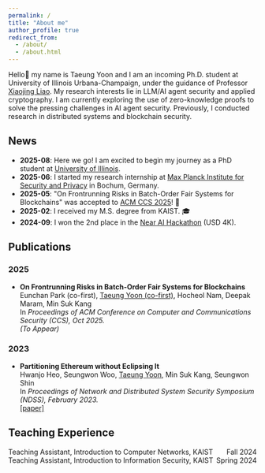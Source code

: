```yaml
---
permalink: /
title: "About me"
author_profile: true
redirect_from: 
  - /about/
  - /about.html
---
```


Hello👋 my name is Taeung Yoon and I am an incoming Ph.D. student at University of Illinois Urbana-Champaign, under the guidance of Professor [Xiaojing Liao](https://www.xiaojingliao.com/). My research interests lie in LLM/AI agent security and applied cryptography. I am currently exploring the use of zero-knowledge proofs to solve the pressing challenges in AI agent security. Previously, I conducted research in distributed systems and blockchain security. 

News
------
- **2025-08**: Here we go! I am excited to begin my journey as a PhD student at [University of Illinois](https://siebelschool.illinois.edu/).
- **2025-06**: I started my research internship at [Max Planck Institute for Security and Privacy](https://www.mpi-sp.org/) in Bochum, Germany.
- **2025-05**: "On Frontrunning Risks in Batch-Order Fair Systems for Blockchains" was accepted to [ACM CCS 2025](https://www.sigsac.org/ccs/CCS2025/)! 🎉
- **2025-02**: I received my M.S. degree from KAIST. 🎓
- **2024-09**: I won the 2nd place in the [Near AI Hackathon](https://x.com/nearhorizon/status/1833458059399561627) (USD 4K).

Publications
------
### 2025

<ul>
  <li>
    <strong>On Frontrunning Risks in Batch-Order Fair Systems for Blockchains</strong><br>
    Eunchan Park (co-first), <u>Taeung Yoon (co-first)</u>, Hocheol Nam, Deepak Maram, Min Suk Kang<br>
    In <em>Proceedings of ACM Conference on Computer and Communications Security (CCS), Oct 2025.</em><br>
    <em>(To Appear)</em>
  </li>
</ul>

### 2023

<ul>
  <li>
    <strong>Partitioning Ethereum without Eclipsing It</strong><br>
    Hwanjo Heo, Seungwon Woo, <u>Taeung Yoon</u>, Min Suk Kang, Seungwon Shin<br>
    In <em>Proceedings of Network and Distributed System Security Symposium (NDSS), February 2023.</em><br>
    <a href="https://www.ndss-symposium.org/wp-content/uploads/2023/02/ndss2023_f465_paper.pdf">[paper]</a>
  </li>
</ul>

Teaching Experience
------
<ul style="list-style-type: none; padding-left: 0;">
  <li>
    <div style="display: flex; justify-content: space-between;">
      <span>Teaching Assistant, Introduction to Computer Networks, KAIST</span>
      <span>Fall 2024</span>
    </div>
  </li>
  <li>
    <div style="display: flex; justify-content: space-between;">
      <span>Teaching Assistant, Introduction to Information Security, KAIST</span>
      <span>Spring 2024</span>
    </div>
  </li>
</ul>

<!-- Create content & metadata
------
For site content, there is one markdown file for each type of content, which are stored in directories like _publications, _talks, _posts, _teaching, or _pages. For example, each talk is a markdown file in the [_talks directory](https://github.com/academicpages/academicpages.github.io/tree/master/_talks). At the top of each markdown file is structured data in YAML about the talk, which the theme will parse to do lots of cool stuff. The same structured data about a talk is used to generate the list of talks on the [Talks page](https://academicpages.github.io/talks), each [individual page](https://academicpages.github.io/talks/2012-03-01-talk-1) for specific talks, the talks section for the [CV page](https://academicpages.github.io/cv), and the [map of places you've given a talk](https://academicpages.github.io/talkmap.html) (if you run this [python file](https://github.com/academicpages/academicpages.github.io/blob/master/talkmap.py) or [Jupyter notebook](https://github.com/academicpages/academicpages.github.io/blob/master/talkmap.ipynb), which creates the HTML for the map based on the contents of the _talks directory). -->

<!-- **Markdown generator**

The repository includes [a set of Jupyter notebooks](https://github.com/academicpages/academicpages.github.io/tree/master/markdown_generator
) that converts a CSV containing structured data about talks or presentations into individual markdown files that will be properly formatted for the Academic Pages template. The sample CSVs in that directory are the ones I used to create my own personal website at stuartgeiger.com. My usual workflow is that I keep a spreadsheet of my publications and talks, then run the code in these notebooks to generate the markdown files, then commit and push them to the GitHub repository.

How to edit your site's GitHub repository
------
Many people use a git client to create files on their local computer and then push them to GitHub's servers. If you are not familiar with git, you can directly edit these configuration and markdown files directly in the github.com interface. Navigate to a file (like [this one](https://github.com/academicpages/academicpages.github.io/blob/master/_talks/2012-03-01-talk-1.md) and click the pencil icon in the top right of the content preview (to the right of the "Raw | Blame | History" buttons). You can delete a file by clicking the trashcan icon to the right of the pencil icon. You can also create new files or upload files by navigating to a directory and clicking the "Create new file" or "Upload files" buttons. 

Example: editing a markdown file for a talk
![Editing a markdown file for a talk](/images/editing-talk.png)

For more info
------
More info about configuring Academic Pages can be found in [the guide](https://academicpages.github.io/markdown/), the [growing wiki](https://github.com/academicpages/academicpages.github.io/wiki), and you can always [ask a question on GitHub](https://github.com/academicpages/academicpages.github.io/discussions). The [guides for the Minimal Mistakes theme](https://mmistakes.github.io/minimal-mistakes/docs/configuration/) (which this theme was forked from) might also be helpful. -->
